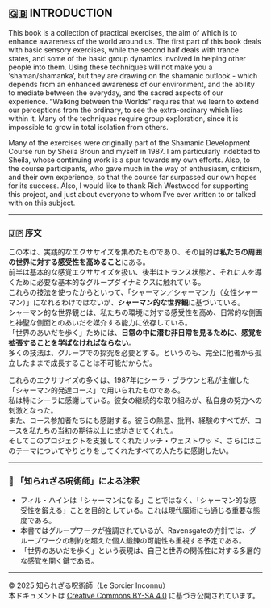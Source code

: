 ## 🇬🇧 INTRODUCTION

This book is a collection of practical exercises, the aim of which is to enhance awareness of the world around us. The first part of this book deals with basic sensory exercises, while the second half deals with trance states, and some of the basic group dynamics involved in helping other people into them. Using these techniques will not make you a ‘shaman/shamanka’, but they are drawing on the shamanic outlook - which depends from an enhanced awareness of our environment, and the ability to mediate between the everyday, and the sacred aspects of our experience. “Walking between the Worlds” requires that we learn to extend our perceptions from the ordinary, to see the extra-ordinary which lies within it. Many of the techniques require group exploration, since it is impossible to grow in total isolation from others.

Many of the exercises were originally part of the Shamanic Development Course run by Sheila Broun and myself in 1987. I am particularly indebted to Sheila, whose continuing work is a spur towards my own efforts. Also, to the course participants, who gave much in the way of enthusiasm, criticism, and their own experience, so that the course far surpassed our own hopes for its success. Also, I would like to thank Rich Westwood for supporting this project, and just about everyone to whom I’ve ever written to or talked with on this subject.

---

### 🇯🇵 序文

この本は、実践的なエクササイズを集めたものであり、その目的は**私たちの周囲の世界に対する感受性を高めること**にある。  
前半は基本的な感覚エクササイズを扱い、後半はトランス状態と、それに人を導くために必要な基本的なグループダイナミクスに触れている。  
これらの技法を使ったからといって、「シャーマン／シャーマンカ（女性シャーマン）」になれるわけではないが、**シャーマン的な世界観**に基づいている。  
シャーマン的な世界観とは、私たちの環境に対する感受性を高め、日常的な側面と神聖な側面とのあいだを媒介する能力に依存している。  
「世界のあいだを歩く」ためには、**日常の中に潜む非日常を見るために、感覚を拡張することを学ばなければならない**。  
多くの技法は、グループでの探究を必要とする。というのも、完全に他者から孤立したままで成長することは不可能だからだ。

これらのエクササイズの多くは、1987年にシーラ・ブラウンと私が主催した「シャーマン的発達コース」で用いられたものである。  
私は特にシーラに感謝している。彼女の継続的な取り組みが、私自身の努力への刺激となった。  
また、コース参加者たちにも感謝する。彼らの熱意、批判、経験のすべてが、コースを私たちの当初の期待以上に成功させてくれた。  
そしてこのプロジェクトを支援してくれたリッチ・ウェストウッド、さらにはこのテーマについてやりとりをしてくれたすべての人たちに感謝したい。

---

### 🐌 「知られざる呪術師」による注釈

- フィル・ハインは「シャーマンになる」ことではなく、「シャーマン的な感受性を鍛える」ことを目的としている。これは現代魔術にも通じる重要な態度である。
- 本書ではグループワークが強調されているが、Ravensgateの方針では、グループワークの制約を超えた個人鍛錬の可能性も重視する予定である。
- 「世界のあいだを歩く」という表現は、自己と世界の関係性に対する多層的な感覚を開く鍵である。

---

© 2025 知られざる呪術師（Le Sorcier Inconnu）  
本ドキュメントは [Creative Commons BY-SA 4.0](https://creativecommons.org/licenses/by-sa/4.0/deed.ja) に基づき公開されています。
